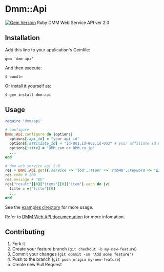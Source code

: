 # Dmm::Api

[![Gem Version](https://badge.fury.io/rb/dmm-api.png)](http://badge.fury.io/rb/dmm-api)
Ruby DMM Web Service API ver 2.0

## Installation

Add this line to your application's Gemfile:

    gem 'dmm-api'

And then execute:

    $ bundle

Or install it yourself as:

    $ gem install dmm-api

## Usage

```ruby
require 'dmm/api'

# configure
Dmm::Api.configure do |options|
  options[:api_id] = "your api id"
  options[:affiliate_id] = "id-001,id-002,id-003" # your affiliate id multiple choice
  options[:site] = "DMM.com or DMM.co.jp"
  ...
end

# dmm web service api 2.0
res = Dmm::Api.get({:service => 'lod',:floor => 'nmb48',:keyword => "山本彩"})
res.code # 200
res.message # "OK"
res["result"][0]["items"][0]["item"].each do |v|
  title = v["title"][0]
  ...
end
```

See the [examples directory](https://github.com/shoprev/dmm-api/tree/master/example) for more usage.

Refer to [DMM Web API documentation](https://affiliate.dmm.com/api/guide/) for more infomation.

## Contributing

1. Fork it
2. Create your feature branch (`git checkout -b my-new-feature`)
3. Commit your changes (`git commit -am 'Add some feature'`)
4. Push to the branch (`git push origin my-new-feature`)
5. Create new Pull Request

